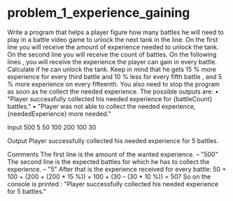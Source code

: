 # problem_1_experience_gaining
Write a program that helps a player figure how many battles he will need to play in a battle video game to unlock the next tank in the line.
On the first line you will receive the amount of experience needed to unlock the tank. On the second line you will receive the count of battles. On the following lines , you will receive the experience the player can gain in every battle.
Calculate if he can unlock the tank. Keep in mind that he gets 15 % more experience for every third battle and 10 % less for every fifth battle , and 5 % more experience on every fifteenth. You also need to stop the program as soon as he collect the needed experience.
The possible outputs are:
•	"Player successfully collected his needed experience for {battleCount} battles."
•	"Player was not able to collect the needed experience, {neededExperience} more needed."

Input
500
5
50
100
200
100
30

Output
Player successfully collected his needed experience for 5 battles.

Comments
The first line is the amount of the wanted experience.  – "500"
The second line is the expected battles for which he has to collect the experience.  – "5"
After that is the experience received for every battle:
50 + 100 + (200 + (200 * 15 %)) + 100 + (30 – (30 * 10 %)) = 507
So on the console is printed :
"Player successfully collected his needed experience for 5 battles."

